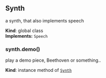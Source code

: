 <a name="Synth"></a>

## Synth
a synth, that also implements speech

**Kind**: global class  
**Implements:** <code>Speech</code>  
<a name="Synth+demo"></a>

### synth.demo()
play a demo piece, Beethoven or something..

**Kind**: instance method of <code>[Synth](#Synth)</code>  
